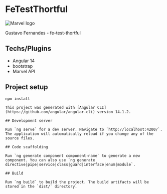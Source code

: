 # FeTestThortful
![Marvel logo](https://upload.wikimedia.org/wikipedia/commons/0/0e/Marvel.gif)

Gustavo Fernandes - fe-test-thortful

## Techs/Plugins
- Angular 14
- bootstrap
- Marvel API

## Project setup
```
npm install

This project was generated with [Angular CLI](https://github.com/angular/angular-cli) version 14.1.2.

## Development server

Run `ng serve` for a dev server. Navigate to `http://localhost:4200/`. The application will automatically reload if you change any of the source files.

## Code scaffolding

Run `ng generate component component-name` to generate a new component. You can also use `ng generate directive|pipe|service|class|guard|interface|enum|module`.

## Build

Run `ng build` to build the project. The build artifacts will be stored in the `dist/` directory.

